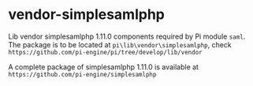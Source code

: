 vendor-simplesamlphp
====================

Lib vendor simplesamlphp 1.11.0 components required by Pi module `saml`.
The package is to be located at `pi\lib\vendor\simplesamlphp`, check `https://github.com/pi-engine/pi/tree/develop/lib/vendor`


A complete package of simplesamlphp 1.11.0 is available at `https://github.com/pi-engine/simplesamlphp`
